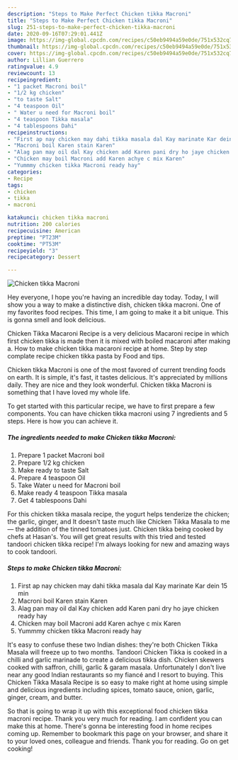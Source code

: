```yaml
---
description: "Steps to Make Perfect Chicken tikka Macroni"
title: "Steps to Make Perfect Chicken tikka Macroni"
slug: 251-steps-to-make-perfect-chicken-tikka-macroni
date: 2020-09-16T07:29:01.441Z
image: https://img-global.cpcdn.com/recipes/c50eb9494a59e0de/751x532cq70/chicken-tikka-macroni-recipe-main-photo.jpg
thumbnail: https://img-global.cpcdn.com/recipes/c50eb9494a59e0de/751x532cq70/chicken-tikka-macroni-recipe-main-photo.jpg
cover: https://img-global.cpcdn.com/recipes/c50eb9494a59e0de/751x532cq70/chicken-tikka-macroni-recipe-main-photo.jpg
author: Lillian Guerrero
ratingvalue: 4.9
reviewcount: 13
recipeingredient:
- "1 packet Macroni boil"
- "1/2 kg chicken"
- "to taste Salt"
- "4 teaspoon Oil"
- " Water u need for Macroni boil"
- "4 teaspoon Tikka masala"
- "4 tablespoons Dahi"
recipeinstructions:
- "First ap nay chicken may dahi tikka masala dal Kay marinate Kar dein 15 min"
- "Macroni boil Karen stain Karen"
- "Alag pan may oil dal Kay chicken add Karen pani dry ho jaye chicken ready hay"
- "Chicken may boil Macroni add Karen achye c mix Karen"
- "Yummmy chicken tikka Macroni ready hay"
categories:
- Recipe
tags:
- chicken
- tikka
- macroni

katakunci: chicken tikka macroni 
nutrition: 200 calories
recipecuisine: American
preptime: "PT23M"
cooktime: "PT53M"
recipeyield: "3"
recipecategory: Dessert

---
```



![Chicken tikka Macroni](https://img-global.cpcdn.com/recipes/c50eb9494a59e0de/751x532cq70/chicken-tikka-macroni-recipe-main-photo.jpg)

Hey everyone, I hope you're having an incredible day today. Today, I will show you a way to make a distinctive dish, chicken tikka macroni. One of my favorites food recipes. This time, I am going to make it a bit unique. This is gonna smell and look delicious.

Chicken Tikka Macaroni Recipe is a very delicious Macaroni recipe in which first chicken tikka is made then it is mixed with boiled macaroni after making a. How to make chicken tikka macaroni recipe at home. Step by step complate recipe chicken tikka pasta by Food and tips.

Chicken tikka Macroni is one of the most favored of current trending foods on earth. It is simple, it's fast, it tastes delicious. It's appreciated by millions daily. They are nice and they look wonderful. Chicken tikka Macroni is something that I have loved my whole life.


To get started with this particular recipe, we have to first prepare a few components. You can have chicken tikka macroni using 7 ingredients and 5 steps. Here is how you can achieve it.

<!--inarticleads1-->

##### The ingredients needed to make Chicken tikka Macroni:

1. Prepare 1 packet Macroni boil
1. Prepare 1/2 kg chicken
1. Make ready to taste Salt
1. Prepare 4 teaspoon Oil
1. Take  Water u need for Macroni boil
1. Make ready 4 teaspoon Tikka masala
1. Get 4 tablespoons Dahi


For this chicken tikka masala recipe, the yogurt helps tenderize the chicken; the garlic, ginger, and It doesn&#39;t taste much like Chicken Tikka Masala to me — the addition of the tinned tomatoes just. Chicken tikka being cooked by chefs at Hasan&#39;s. You will get great results with this tried and tested tandoori chicken tikka recipe! I&#39;m always looking for new and amazing ways to cook tandoori. 

<!--inarticleads2-->

##### Steps to make Chicken tikka Macroni:

1. First ap nay chicken may dahi tikka masala dal Kay marinate Kar dein 15 min
1. Macroni boil Karen stain Karen
1. Alag pan may oil dal Kay chicken add Karen pani dry ho jaye chicken ready hay
1. Chicken may boil Macroni add Karen achye c mix Karen
1. Yummmy chicken tikka Macroni ready hay


It&#39;s easy to confuse these two Indian dishes: they&#39;re both Chicken Tikka Masala will freeze up to two months. Tandoori Chicken Tikka is cooked in a chilli and garlic marinade to create a delicious tikka dish. Chicken skewers cooked with saffron, chilli, garlic &amp; garam masala. Unfortunately I don&#39;t live near any good Indian restaurants so my fiancé and I resort to buying. This Chicken Tikka Masala Recipe is so easy to make right at home using simple and delicious ingredients including spices, tomato sauce, onion, garlic, ginger, cream, and butter. 

So that is going to wrap it up with this exceptional food chicken tikka macroni recipe. Thank you very much for reading. I am confident you can make this at home. There's gonna be interesting food in home recipes coming up. Remember to bookmark this page on your browser, and share it to your loved ones, colleague and friends. Thank you for reading. Go on get cooking!
